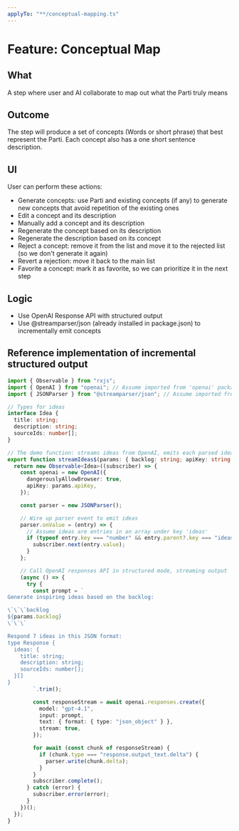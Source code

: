 ```yaml
---
applyTo: "**/conceptual-mapping.ts"
---
```


# Feature: Conceptual Map

## What

A step where user and AI collaborate to map out what the Parti truly means

## Outcome

The step will produce a set of concepts (Words or short phrase) that best represent the Parti.
Each concept also has a one short sentence description.

## UI

User can perform these actions:

- Generate concepts: use Parti and existing concepts (if any) to generate new concepts that avoid repetition of the existing ones
- Edit a concept and its description
- Manually add a concept and its description
- Regenerate the concept based on its description
- Regenerate the description based on its concept
- Reject a concept: remove it from the list and move it to the rejected list (so we don't generate it again)
- Revert a rejection: move it back to the main list
- Favorite a concept: mark it as favorite, so we can prioritize it in the next step

## Logic

- Use OpenAI Response API with structured output
- Use @streamparser/json (already installed in package.json) to incrementally emit concepts

## Reference implementation of incremental structured output

```ts
import { Observable } from "rxjs";
import { OpenAI } from "openai"; // Assume imported from 'openai' package or a compatible ESM module
import { JSONParser } from "@streamparser/json"; // Assume imported from '@streamparser/json'

// Types for ideas
interface Idea {
  title: string;
  description: string;
  sourceIds: number[];
}

// The demo function: streams ideas from OpenAI, emits each parsed idea
export function streamIdeas$(params: { backlog: string; apiKey: string }): Observable<Idea> {
  return new Observable<Idea>((subscriber) => {
    const openai = new OpenAI({
      dangerouslyAllowBrowser: true,
      apiKey: params.apiKey,
    });

    const parser = new JSONParser();

    // Wire up parser event to emit ideas
    parser.onValue = (entry) => {
      // Assume ideas are entries in an array under key 'ideas'
      if (typeof entry.key === "number" && entry.parent?.key === "ideas" && typeof entry.value?.title === "string") {
        subscriber.next(entry.value);
      }
    };

    // Call OpenAI responses API in structured mode, streaming output
    (async () => {
      try {
        const prompt = `
Generate inspiring ideas based on the backlog:

\`\`\`backlog
${params.backlog}
\`\`\`

Respond 7 ideas in this JSON format:
type Response {
  ideas: {
    title: string;
    description: string;
    sourceIds: number[];
  }[]
}
        `.trim();

        const responseStream = await openai.responses.create({
          model: "gpt-4.1",
          input: prompt,
          text: { format: { type: "json_object" } },
          stream: true,
        });

        for await (const chunk of responseStream) {
          if (chunk.type === "response.output_text.delta") {
            parser.write(chunk.delta);
          }
        }
        subscriber.complete();
      } catch (error) {
        subscriber.error(error);
      }
    })();
  });
}
```
